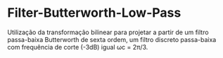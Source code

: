 # Filter-Butterworth-Low-Pass
Utilização da transformação bilinear para projetar a partir de um filtro passa-baixa Butterworth de sexta ordem, um filtro discreto passa-baixa com frequência de corte (-3dB) igual ωc = 2π/3.
